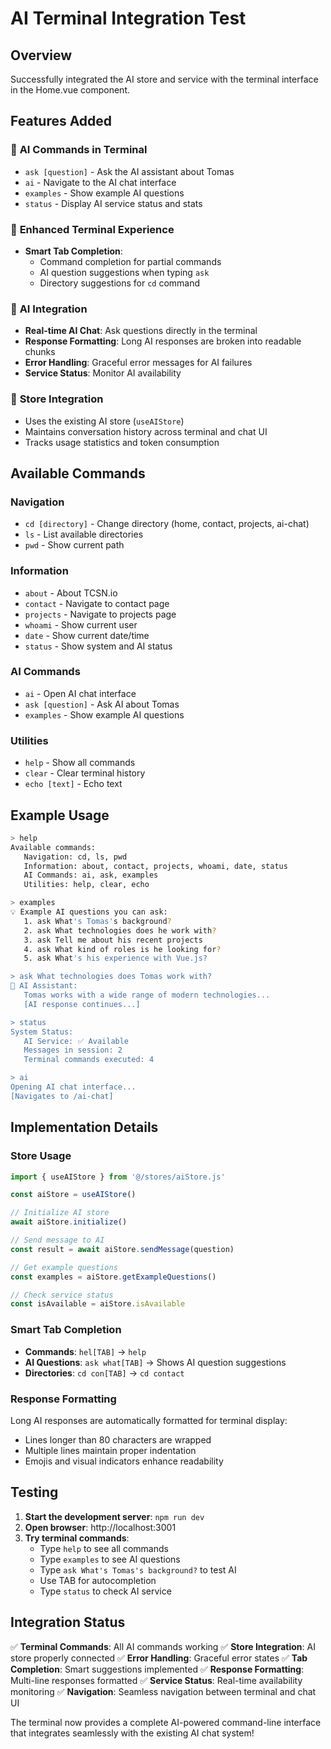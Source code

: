 # AI Terminal Integration Test

## Overview
Successfully integrated the AI store and service with the terminal interface in the Home.vue component.

## Features Added

### 🤖 **AI Commands in Terminal**
- `ask [question]` - Ask the AI assistant about Tomas
- `ai` - Navigate to the AI chat interface
- `examples` - Show example AI questions
- `status` - Display AI service status and stats

### 🎯 **Enhanced Terminal Experience**
- **Smart Tab Completion**: 
  - Command completion for partial commands
  - AI question suggestions when typing `ask`
  - Directory suggestions for `cd` command

### 💬 **AI Integration**
- **Real-time AI Chat**: Ask questions directly in the terminal
- **Response Formatting**: Long AI responses are broken into readable chunks
- **Error Handling**: Graceful error messages for AI failures
- **Service Status**: Monitor AI availability

### 🔄 **Store Integration**
- Uses the existing AI store (`useAIStore`)
- Maintains conversation history across terminal and chat UI
- Tracks usage statistics and token consumption

## Available Commands

### Navigation
- `cd [directory]` - Change directory (home, contact, projects, ai-chat)
- `ls` - List available directories
- `pwd` - Show current path

### Information
- `about` - About TCSN.io
- `contact` - Navigate to contact page
- `projects` - Navigate to projects page
- `whoami` - Show current user
- `date` - Show current date/time
- `status` - Show system and AI status

### AI Commands
- `ai` - Open AI chat interface
- `ask [question]` - Ask AI about Tomas
- `examples` - Show example AI questions

### Utilities
- `help` - Show all commands
- `clear` - Clear terminal history
- `echo [text]` - Echo text

## Example Usage

```bash
> help
Available commands:
   Navigation: cd, ls, pwd
   Information: about, contact, projects, whoami, date, status
   AI Commands: ai, ask, examples
   Utilities: help, clear, echo

> examples
💡 Example AI questions you can ask:
   1. ask What's Tomas's background?
   2. ask What technologies does he work with?
   3. ask Tell me about his recent projects
   4. ask What kind of roles is he looking for?
   5. ask What's his experience with Vue.js?

> ask What technologies does Tomas work with?
🤖 AI Assistant:
   Tomas works with a wide range of modern technologies...
   [AI response continues...]

> status
System Status:
   AI Service: ✅ Available
   Messages in session: 2
   Terminal commands executed: 4

> ai
Opening AI chat interface...
[Navigates to /ai-chat]
```

## Implementation Details

### Store Usage
```javascript
import { useAIStore } from '@/stores/aiStore.js'

const aiStore = useAIStore()

// Initialize AI store
await aiStore.initialize()

// Send message to AI
const result = await aiStore.sendMessage(question)

// Get example questions
const examples = aiStore.getExampleQuestions()

// Check service status
const isAvailable = aiStore.isAvailable
```

### Smart Tab Completion
- **Commands**: `hel[TAB]` → `help`
- **AI Questions**: `ask what[TAB]` → Shows AI question suggestions
- **Directories**: `cd con[TAB]` → `cd contact`

### Response Formatting
Long AI responses are automatically formatted for terminal display:
- Lines longer than 80 characters are wrapped
- Multiple lines maintain proper indentation
- Emojis and visual indicators enhance readability

## Testing

1. **Start the development server**: `npm run dev`
2. **Open browser**: http://localhost:3001
3. **Try terminal commands**:
   - Type `help` to see all commands
   - Type `examples` to see AI questions
   - Type `ask What's Tomas's background?` to test AI
   - Use TAB for autocompletion
   - Type `status` to check AI service

## Integration Status

✅ **Terminal Commands**: All AI commands working
✅ **Store Integration**: AI store properly connected
✅ **Error Handling**: Graceful error states
✅ **Tab Completion**: Smart suggestions implemented
✅ **Response Formatting**: Multi-line responses formatted
✅ **Service Status**: Real-time availability monitoring
✅ **Navigation**: Seamless navigation between terminal and chat UI

The terminal now provides a complete AI-powered command-line interface that integrates seamlessly with the existing AI chat system!
